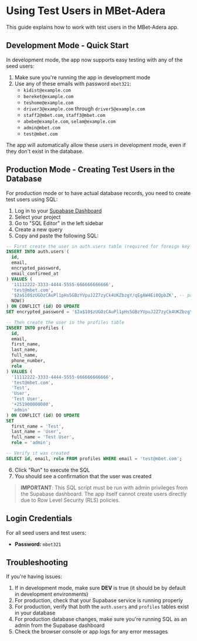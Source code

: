 # Using Test Users in MBet-Adera

This guide explains how to work with test users in the MBet-Adera app.

## Development Mode - Quick Start

In development mode, the app now supports easy testing with any of the seed users:

1. Make sure you're running the app in development mode
2. Use any of these emails with password `mbet321`:
   - `kidist@example.com`
   - `bereket@example.com`
   - `teshome@example.com`
   - `driver3@example.com` through `driver5@example.com`
   - `staff2@mbet.com`, `staff3@mbet.com`
   - `abebe@example.com`, `selam@example.com`
   - `admin@mbet.com`
   - `test@mbet.com`

The app will automatically allow these users in development mode, even if they don't exist in the database.

## Production Mode - Creating Test Users in the Database

For production mode or to have actual database records, you need to create test users using SQL:

1. Log in to your [Supabase Dashboard](https://app.supabase.com)
2. Select your project
3. Go to "SQL Editor" in the left sidebar
4. Create a new query
5. Copy and paste the following SQL:

```sql
-- First create the user in auth.users table (required for foreign key constraint)
INSERT INTO auth.users (
  id,
  email,
  encrypted_password,
  email_confirmed_at
) VALUES (
  '11112222-3333-4444-5555-666666666666',
  'test@mbet.com',
  '$2a$10$zUGOzCAuPl1pHs5GBzYVpuJ2Z7zyCk4UKZbzgY/qEgAW4Ei0QpbZK', -- password: mbet321
  NOW()
) ON CONFLICT (id) DO UPDATE 
SET encrypted_password = '$2a$10$zUGOzCAuPl1pHs5GBzYVpuJ2Z7zyCk4UKZbzgY/qEgAW4Ei0QpbZK';

-- Then create the user in the profiles table
INSERT INTO profiles (
  id, 
  email, 
  first_name, 
  last_name, 
  full_name, 
  phone_number, 
  role
) VALUES (
  '11112222-3333-4444-5555-666666666666',
  'test@mbet.com',
  'Test',
  'User',
  'Test User',
  '+251900000000',
  'admin'
) ON CONFLICT (id) DO UPDATE 
SET 
  first_name = 'Test',
  last_name = 'User',
  full_name = 'Test User',
  role = 'admin';

-- Verify it was created
SELECT id, email, role FROM profiles WHERE email = 'test@mbet.com';
```

6. Click "Run" to execute the SQL
7. You should see a confirmation that the user was created

> **IMPORTANT**: This SQL script must be run with admin privileges from the Supabase dashboard. 
> The app itself cannot create users directly due to Row Level Security (RLS) policies.

## Login Credentials

For all seed users and test users:

- **Password:** `mbet321`

## Troubleshooting

If you're having issues:

1. If in development mode, make sure __DEV__ is true (it should be by default in development environments)
2. For production, check that your Supabase service is running properly
3. For production, verify that both the `auth.users` and `profiles` tables exist in your database
4. For production database changes, make sure you're running SQL as an admin from the Supabase dashboard
5. Check the browser console or app logs for any error messages 